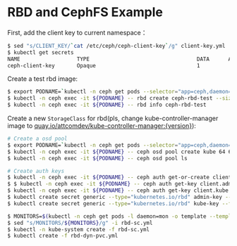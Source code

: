 # RBD and CephFS Example
First, add the client key to current namespace：
```sh
$ sed "s/CLIENT_KEY/`cat /etc/ceph/ceph-client-key`/g" client-key.yml | kubectl create -f -
$ kubectl get secrets
NAME                  TYPE                                  DATA      AGE
ceph-client-key       Opaque                                1          1m
```

Create a test rbd image:
```sh
$ export PODNAME=`kubectl -n ceph get pods --selector="app=ceph,daemon=mon" --output=template --template="{{with index .items 0}}{{.metadata.name}}{{end}}"`
$ kubectl -n ceph exec -it ${PODNAME} -- rbd create ceph-rbd-test --size 20G
$ kubectl -n ceph exec -it ${PODNAME} -- rbd info ceph-rbd-test
```

Create a new `StorageClass` for rbd(pls, change kube-controller-manager image to [quay.io/attcomdev/kube-controller-manager:{version}](https://quay.io/repository/attcomdev/kube-controller-manager?tag=v1.6.1&tab=tags)):
```sh
# Create a osd pool
$ export PODNAME=`kubectl -n ceph get pods --selector="app=ceph,daemon=mon" --output=template --template="{{with index .items 0}}{{.metadata.name}}{{end}}"`
$ kubectl -n ceph exec -it ${PODNAME} -- ceph osd pool create kube 64 64
$ kubectl -n ceph exec -it ${PODNAME} -- ceph osd pool ls

# Create auth keys
$ kubectl -n ceph exec -it ${PODNAME} -- ceph auth get-or-create client.kube mon 'allow r' osd 'allow rwx pool=kube'
$ $ kubectl -n ceph exec -it ${PODNAME} -- ceph auth get-key client.admin > ceph-admin-key
$ kubectl -n ceph exec -it ${PODNAME} -- ceph auth get-key client.kube > ceph-kube-key
$ kubectl create secret generic --type="kubernetes.io/rbd" admin-key --from-file=./ceph-admin-key -n kube-system
$ kubectl create secret generic --type="kubernetes.io/rbd" kube-key --from-file=./ceph-kube-key

$ MONITORS=$(kubectl -n ceph get pods -l daemon=mon -o template --template="{{range .items}}{{if .status.podIP}}{{.status.podIP}}:6789{{end}},{{end}}" | sed 's/,$//g')
$ sed "s/MONITORS/${MONITORS}/g" -i rbd-sc.yml
$ kubectl -n kube-system create -f rbd-sc.yml
$ kubectl create -f rbd-dyn-pvc.yml
```
